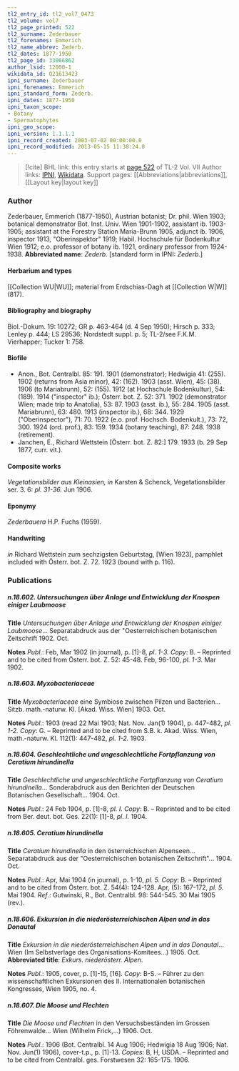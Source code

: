 ```yaml
---
tl2_entry_id: tl2_vol7_0473
tl2_volume: vol7
tl2_page_printed: 522
tl2_surname: Zederbauer
tl2_forenames: Emmerich
tl2_name_abbrev: Zederb.
tl2_dates: 1877-1950
tl2_page_id: 33066862
author_lsid: 12000-1
wikidata_id: Q21613423
ipni_surname: Zederbauer
ipni_forenames: Emmerich
ipni_standard_form: Zederb.
ipni_dates: 1877-1950
ipni_taxon_scope: 
- Botany
- Spermatophytes
ipni_geo_scope: 
ipni_version: 1.1.1.1
ipni_record_created: 2003-07-02 00:00:00.0
ipni_record_modified: 2013-05-15 11:38:24.0
---
```


> [!cite] BHL link: this entry starts at [page 522](https://www.biodiversitylibrary.org/page/33066862) of TL-2 Vol. VII
> Author links: [IPNI](https://www.ipni.org/a/12000-1), [Wikidata](https://www.wikidata.org/wiki/Q21613423). Support pages: [[Abbreviations|abbreviations]], [[Layout key|layout key]]

### Author

Zederbauer, Emmerich (1877-1950), Austrian botanist; Dr. phil. Wien 1903; botanical demonstrator Bot. Inst. Univ. Wien 1901-1902, assistant ib. 1903-1905; assistant at the Forestry Station Maria-Brunn 1905, adjunct ib. 1906, inspector 1913, "Oberinspektor" 1919; Habil. Hochschule für Bodenkultur Wien 1912; e.o. professor of botany ib. 1921, ordinary professor from 1924-1938. 
**Abbreviated name**: *Zederb.* \[standard form in IPNI: *Zederb.*\]

#### Herbarium and types

[[Collection WU|WU]]; material from Erdschias-Dagh at [[Collection W|W]] (817).

#### Bibliography and biography

Biol.-Dokum. 19: 10272; GR p. 463-464 (d. 4 Sep 1950); Hirsch p. 333; Lenley p. 444; LS 29536; Nordstedt suppl. p. 5; TL-2/see F.K.M. Vierhapper; Tucker 1: 758.

#### Biofile

- Anon., Bot. Centralbl. 85: 191. 1901 (demonstrator); Hedwigia 41: (255). 1902 (returns from Asia minor), 42: (162). 1903 (asst. Wien), 45: (38). 1906 (to Mariabrunn), 52: (155). 1912 (at Hochschule Bodenkultur), 54: (189). 1914 ("inspector" ib.); Österr. bot. Z. 52: 371. 1902 (demonstrator Wien; made trip to Anatolia), 53: 87. 1903 (asst. ib.), 55: 284. 1905 (asst. Mariabrunn), 63: 480. 1913 (inspector ib.), 68: 344. 1929 ("Oberinspector"), 71: 70. 1922 (e.o. prof. Hochsch. Bodenkult.), 73: 72, 300. 1924 (ord. prof.), 83: 159. 1934 (botany teaching), 87: 248. 1938 (retirement).
- Janchen, E., Richard Wettstein \[Österr. bot. Z. 82:\] 179. 1933 (b. 29 Sep 1877, curr. vit.).

#### Composite works

*Vegetationsbilder aus Kleinasien, in* Karsten & Schenck, Vegetationsbilder ser. 3. 6: *pl. 31-36.* Jun 1906.

#### Eponymy

*Zederbauera* H.P. Fuchs (1959).

#### Handwriting

*in* Richard Wettstein zum sechzigsten Geburtstag, \[Wien 1923\], pamphlet included with Österr. bot. Z. 72. 1923 (bound with p. 116).

### Publications

##### n.18.602. Untersuchungen über Anlage und Entwicklung der Knospen einiger Laubmoose

**Title**
*Untersuchungen über Anlage und Entwicklung der Knospen einiger Laubmoose*... Separatabdruck aus der "Oesterreichischen botanischen Zeitschrift 1902. Oct.

**Notes**
*Publ*.: Feb, Mar 1902 (in journal), p. \[1\]-8, *pl. 1-3. Copy*: B. – Reprinted and to be cited from Österr. bot. Z. 52: 45-48. Feb, 96-100, *pl. 1-3.* Mar 1902.

##### n.18.603. Myxobacteriaceae

**Title**
*Myxobacteriaceae* eine Symbiose zwischen Pilzen und Bacterien... Sitzb. math.-naturw. Kl. \[Akad. Wiss. Wien\] 1903. Oct.

**Notes**
*Publ*.: 1903 (read 22 Mai 1903; Nat. Nov. Jan(1) 1904), p. 447-482, *pl. 1-2. Copy*: G. – Reprinted and to be cited from S.B. k. Akad. Wiss. Wien, math.-naturw. Kl. 112(1): 447-482, *pl. 1-2.* 1903.

##### n.18.604. Geschlechtliche und ungeschlechtliche Fortpflanzung von Ceratium hirundinella

**Title**
*Geschlechtliche und ungeschlechtliche Fortpflanzung von Ceratium hirundinella*... Sonderabdruck aus den Berichten der Deutschen Botanischen Gesellschaft... 1904. Oct.

**Notes**
*Publ*.: 24 Feb 1904, p. \[1\]-8, *pl. I. Copy*: B. – Reprinted and to be cited from Ber. deut. bot. Ges. 22(1): \[1\]-8, *pl. I.* 1904.

##### n.18.605. Ceratium hirundinella

**Title**
*Ceratium hirundinella* in den österreichischen Alpenseen... Separatabdruck aus der "Oesterreichischen botanischen Zeitschrift"... 1904. Oct.

**Notes**
*Publ*.: Apr, Mai 1904 (in journal), p. 1-10, *pl. 5. Copy*: B. – Reprinted and to be cited from Österr. bot. Z. 54(4): 124-128. Apr, (5): 167-172, *pl. 5.* Mai 1904.
*Ref*.: Gutwínski, R., Bot. Centralbl. 98: 544-545. 30 Mai 1905 (rev.).

##### n.18.606. Exkursion in die niederösterreichischen Alpen und in das Donautal

**Title**
*Exkursion in die niederösterreichischen Alpen und in das Donautal*... Wien (Im Selbstverlage des Organisations-Komitees...) 1905. Oct.
**Abbreviated title**: *Exkurs. niederösterr. Alpen*.

**Notes**
*Publ*.: 1905, cover, p. \[1\]-15, \[16\]. *Copy*: B-S. – Führer zu den wissenschaftlichen Exkursionen des II. Internationalen botanischen Kongresses, Wien 1905, no. 4.

##### n.18.607. Die Moose und Flechten

**Title**
*Die Moose und Flechten* in den Versuchsbeständen im Grossen Föhrenwalde... Wien (Wilhelm Frick,...) 1906. Oct.

**Notes**
*Publ*.: 1906 (Bot. Centralbl. 14 Aug 1906; Hedwigia 18 Aug 1906; Nat. Nov. Jun(1) 1906), cover-t.p., p. \[1\]-13. *Copies*: B, H, USDA. – Reprinted and to be cited from Centralbl. ges. Forstwesen 32: 165-175. 1906.

